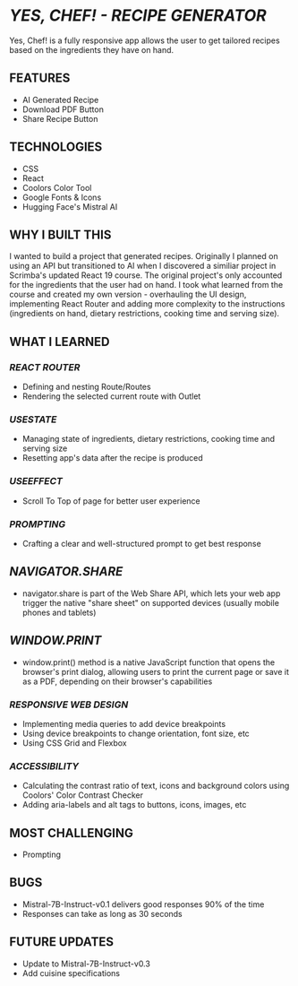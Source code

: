 # _YES, CHEF! - RECIPE GENERATOR_

Yes, Chef! is a fully responsive app allows the user to get tailored recipes based on the ingredients they have on hand.

## FEATURES

- AI Generated Recipe
- Download PDF Button
- Share Recipe Button

## TECHNOLOGIES

- CSS
- React
- Coolors Color Tool
- Google Fonts & Icons
- Hugging Face's Mistral AI

## WHY I BUILT THIS

I wanted to build a project that generated recipes. Originally I planned on using an API but transitioned to AI when I discovered a similiar project in Scrimba's updated React 19 course. The original project's only accounted for the ingredients that the user had on hand. I took what learned from the course and created my own version - overhauling the UI design, implementing React Router and adding more complexity to the instructions (ingredients on hand, dietary restrictions, cooking time and serving size). 

## WHAT I LEARNED

### _REACT ROUTER_

- Defining and nesting Route/Routes
- Rendering the selected current route with Outlet

### _USESTATE_

- Managing state of ingredients, dietary restrictions, cooking time and serving size
- Resetting app's data after the recipe is produced

### _USEEFFECT_

- Scroll To Top of page for better user experience

### _PROMPTING_

- Crafting a clear and well-structured prompt to get best response

## _NAVIGATOR.SHARE_

- navigator.share is part of the Web Share API, which lets your web app trigger the native "share sheet" on supported devices (usually mobile phones and tablets)

## _WINDOW.PRINT_

- window.print() method is a native JavaScript function that opens the browser's print dialog, allowing users to print the current page or save it as a PDF, depending on their browser's capabilities

### _RESPONSIVE WEB DESIGN_

- Implementing media queries to add device breakpoints
- Using device breakpoints to change orientation, font size, etc
- Using CSS Grid and Flexbox

### _ACCESSIBILITY_

- Calculating the contrast ratio of text, icons and background colors using Coolors' Color Contrast Checker
- Adding aria-labels and alt tags to buttons, icons, images, etc

## MOST CHALLENGING

- Prompting

## BUGS

- Mistral-7B-Instruct-v0.1 delivers good responses 90% of the time
- Responses can take as long as 30 seconds

## FUTURE UPDATES

- Update to Mistral-7B-Instruct-v0.3
- Add cuisine specifications
